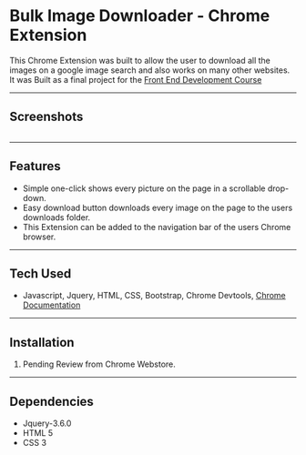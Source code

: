 # Bulk Image Downloader - Chrome Extension 

This Chrome Extension was built to allow the user to download all the images on a google image search and also works on many other websites. It was Built as a final project for the [Front End Development Course](https://www.udemy.com/course/front-end-web-development/)

---

## Screenshots

<p align="center">
<img src=""/>
</p>

---

## Features

- Simple one-click shows every picture on the page in a scrollable drop-down.
- Easy download button downloads every image on the page to the users downloads folder. 
- This Extension can be added to the navigation bar of the users Chrome browser.

---

## Tech Used

- Javascript, Jquery, HTML, CSS, Bootstrap, Chrome Devtools, [Chrome Documentation](https://developer.chrome.com/docs/extensions/mv3/)

---

## Installation

1. Pending Review from Chrome Webstore.

---

## Dependencies

- Jquery-3.6.0
- HTML 5
- CSS 3


 
